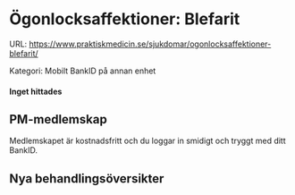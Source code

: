 # Ögonlocksaffektioner: Blefarit

URL: https://www.praktiskmedicin.se/sjukdomar/ogonlocksaffektioner-blefarit/



Kategori: Mobilt BankID på annan enhet

#### Inget hittades

## PM-medlemskap

Medlemskapet är kostnadsfritt och du loggar in smidigt och tryggt med ditt BankID.

## Nya behandlingsöversikter

